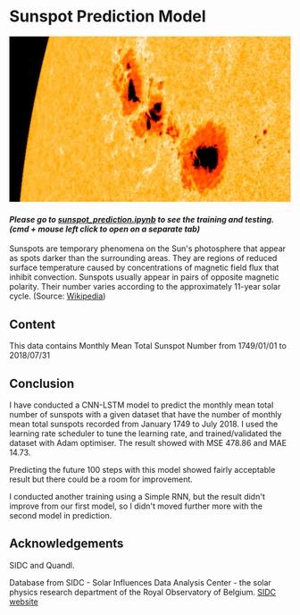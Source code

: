 # Sunspot Prediction Model
![Sunspot Image](Sunspots_1302_Sep_2011_by_NASA.jpg)

#### <i>Please go to [sunspot_prediction.ipynb](https://github.com/choyoon88/sunspot_prediction/blob/main/sunspot_prediction-2.ipynb) to see the training and testing. (cmd + mouse left click to open on a separate tab)</i>

Sunspots are temporary phenomena on the Sun's photosphere that appear as spots darker than the surrounding areas. They are regions of reduced surface temperature caused by concentrations of magnetic field flux that inhibit convection. Sunspots usually appear in pairs of opposite magnetic polarity. Their number varies according to the approximately 11-year solar cycle. (Source: [Wikipedia](https://en.wikipedia.org/wiki/Sunspot))

## Content

This data contains Monthly Mean Total Sunspot Number from 1749/01/01 to 2018/07/31

## Conclusion

I have conducted a CNN-LSTM model to predict the monthly mean total number of sunspots with a given dataset that have the number of monthly mean total sunspots recorded from January 1749 to July 2018. I used the learning rate scheduler to tune the learning rate, and trained/validated the dataset with Adam optimiser. The result showed with MSE 478.86 and MAE 14.73.

Predicting the future 100 steps with this model showed fairly acceptable result but there could be a room for improvement.

I conducted another training using a Simple RNN, but the result didn't improve from our first model, so I didn't moved further more with the second model in prediction.

## Acknowledgements

SIDC and Quandl.

Database from SIDC - Solar Influences Data Analysis Center - the solar physics research department of the Royal Observatory of Belgium. [SIDC website](https://www.sidc.be)
